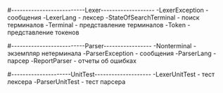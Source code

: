 #--------------------------Lexer-------------------
-LexerException - сообщения
-LexerLang - лексер
-StateOfSearchTerminal - поиск терминалов
-Terminal - представление терминалов
-Token - представление токенов


#--------------------------Parser-----------------
-Nonterminal - экземпляр нетерминала
-ParserException - сообщения
-ParserLang -  парсер
-ReportParser - отчеты об ошибках

#---------------------UnitTest--------------------
-LexerUnitTest - тест лексера 
-ParserUnitTest - тест парсера

